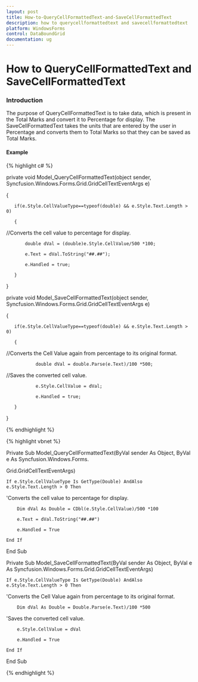 ```yaml
---
layout: post
title: How-to-QueryCellFormattedText-and-SaveCellFormattedText
description: how to querycellformattedtext and savecellformattedtext
platform: WindowsForms
control: DataBoundGrid
documentation: ug
---
```


# How to QueryCellFormattedText and SaveCellFormattedText

### Introduction

The purpose of QueryCellFormattedText is to take data, which is present in the Total Marks and convert it to Percentage for display. The SaveCellFormattedText takes the units that are entered by the user in Percentage and converts them to Total Marks so that they can be saved as Total Marks.

#### Example

{% highlight c# %}



private void Model_QueryCellFormattedText(object sender, Syncfusion.Windows.Forms.Grid.GridCellTextEventArgs e)

{

       if(e.Style.CellValueType==typeof(double) && e.Style.Text.Length > 0)

       {

//Converts the cell value to percentage for display.

           double dVal = (double)e.Style.CellValue/500 *100; 

           e.Text = dVal.ToString("##.##"); 

           e.Handled = true;

       }

}

private void Model_SaveCellFormattedText(object sender, Syncfusion.Windows.Forms.Grid.GridCellTextEventArgs e)

{

       if(e.Style.CellValueType==typeof(double) && e.Style.Text.Length > 0)

       {

//Converts the Cell Value again from percentage to its original format.

               double dVal = double.Parse(e.Text)/100 *500;



//Saves the converted cell value.

               e.Style.CellValue = dVal; 

               e.Handled = true;

       }

}


{% endhighlight %}

{% highlight vbnet %}



 Private Sub Model_QueryCellFormattedText(ByVal sender As Object, ByVal e As Syncfusion.Windows.Forms. 

Grid.GridCellTextEventArgs)

    If e.Style.CellValueType Is GetType(Double) AndAlso e.Style.Text.Length > 0 Then



'Converts the cell value to percentage for display.

        Dim dVal As Double = CDbl(e.Style.CellValue)/500 *100

        e.Text = dVal.ToString("##.##")

        e.Handled = True

    End If

End Sub



Private Sub Model_SaveCellFormattedText(ByVal sender As Object, ByVal e As Syncfusion.Windows.Forms.Grid.GridCellTextEventArgs)

    If e.Style.CellValueType Is GetType(Double) AndAlso e.Style.Text.Length > 0 Then



'Converts the Cell Value again from percentage to its original format.

        Dim dVal As Double = Double.Parse(e.Text)/100 *500



'Saves the converted cell value.

        e.Style.CellValue = dVal

        e.Handled = True

    End If

End Sub


{% endhighlight %}


